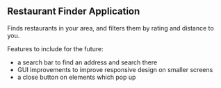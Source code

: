 ## Restaurant Finder Application

Finds restaurants in your area, and filters them by rating and distance to you.

Features to include for the future:
 - a search bar to find an address and search there
- GUI improvements to improve responsive design on smaller screens
- a close button on elements which pop up
